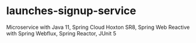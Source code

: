 # launches-signup-service
Microservice with Java 11, Spring Cloud Hoxton SR8, Spring Web Reactive with Spring Webflux, Spring Reactor, JUnit 5

